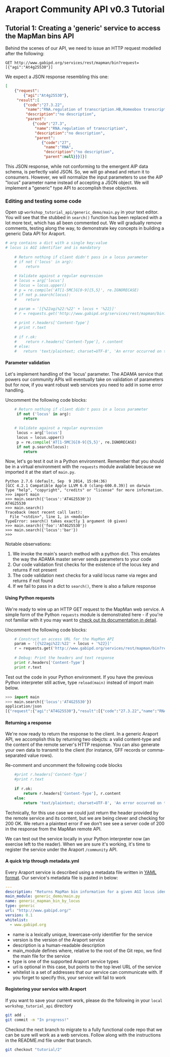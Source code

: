 # Araport Community API v0.3 Tutorial

## Tutorial 1: Creating a 'generic' service to access the MapMan bins API

Behind the scenes of our API, we need to issue an HTTP request modelled after the following:

```
GET http://www.gabipd.org/services/rest/mapman/bin?request=[{"agi":"At4g25530"}]
```

We expect a JSON response resembling this one:

```JSON
[
    {"request":
        {"agi":"At4g25530"},
     "result":[
        {"code":"27.3.22",
         "name":"RNA.regulation of transcription.HB,Homeobox transcription factor family",
         "description":"no description",
         "parent":
            {"code":"27.3",
             "name":"RNA.regulation of transcription",
             "description":"no description",
             "parent":
                {"code":"27",
                 "name":"RNA",
                 "description":"no description",
                 "parent":null}}}]}]
```

This JSON response, while not conforming to the emergent AIP data schema, is perfectly valid JSON. So, we will go ahead and return it to consumers. However, we will normalize the input parameters to use the AIP "locus" parameter name instead of accepting a JSON object. We will implement a "generic" type API to accomplish these objectives. 

### Editing and testing some code

Open up `workshop_tutorial_api/generic_demo/main.py` in your text editor. You will see that the stubbed in `search()` function has been replaced with a lot more text, which has all been commented out. We will gradually remove comments, testing along the way, to demonstrate key concepts in building a generic Data API for Araport.

```python
# arg contains a dict with a single key:value
# locus is AGI identifier and is mandatory
    
    # Return nothing if client didn't pass in a locus parameter
    # if not ('locus' in arg):
    #    return
    
    # Validate against a regular expression
    # locus = arg['locus']
    # locus = locus.upper()
    # p = re.compile('AT[1-5MC]G[0-9]{5,5}', re.IGNORECASE)
    # if not p.search(locus):
    #    return

    # param = '[{%22agi%22:%22' + locus + '%22}]'
    # r = requests.get('http://www.gabipd.org/services/rest/mapman/bin?request=' + param)
    
    # print r.headers['Content-Type']
    # print r.text
    
    # if r.ok:
    #    return r.headers['Content-Type'], r.content
    # else:
    #   return 'text/plaintext; charset=UTF-8', 'An error occurred on the remote server'
```

#### Parameter validation

Let's implement handling of the 'locus' parameter. The ADAMA service that powers our community APIs will eventually take on validation of parameters but for now, if you want robust web services you need to add in some error handling. 

Uncomment the following code blocks:

```python
    # Return nothing if client didn't pass in a locus parameter
     if not ('locus' in arg):
        return
    
    # Validate against a regular expression
     locus = arg['locus']
     locus = locus.upper()
     p = re.compile('AT[1-5MC]G[0-9]{5,5}', re.IGNORECASE)
     if not p.search(locus):
        return
```

Now, let's go test it out in a Python environment. Remember that you should be in a virtual environment with the `requests` module available because we imported it at the start of `main.py`. 

```
Python 2.7.6 (default, Sep  9 2014, 15:04:36) 
[GCC 4.2.1 Compatible Apple LLVM 6.0 (clang-600.0.39)] on darwin
Type "help", "copyright", "credits" or "license" for more information.
>>> import main
>>> main.search({'locus':'AT4G25530'})
AT4G25530
>>> main.search()
Traceback (most recent call last):
  File "<stdin>", line 1, in <module>
TypeError: search() takes exactly 1 argument (0 given)
>>> main.search({'foo':'AT4G25530'})
>>> main.search({'locus':'bar'})
>>>
```

Notable observations:
1. We invoke the main's search method with a python dict. This emulates the way the ADAMA master server sends parameters to your code
2. Our code validation first checks for the existence of the locus key and returns if not present
3. The code validation next checks for a valid locus name via regex and returns if not found
4. If we fail to pass in a dict to `search()`, there is also a failure response

#### Using Python requests

We're ready to wire up an HTTP GET request to the MapMan web service. A simple form of the Python `requests` module is demonstrated here - if you're not familiar with it you may want to [check out its documentation in detail](http://docs.python-requests.org/en/latest/).

Uncomment the following code blocks:

```python
    # Construct an access URL for the MapMan API
    param = '[{%22agi%22:%22' + locus + '%22}]'
    r = requests.get('http://www.gabipd.org/services/rest/mapman/bin?request=' + param)
    
    # Debug: Print the headers and text response
    print r.headers['Content-Type']
    print r.text
```

Test out the code in your Python environment. If you have the previous Python interpreter still active, type `reload(main)` instead of import main below.


```python
>>> import main
>>> main.search({'locus':'AT4G25530'})
application/json
[{"request":{"agi":"AT4G25530"},"result":[{"code":"27.3.22","name":"RNA.regulation of transcription.HB,Homeobox transcription factor family","description":"no description","parent":{"code":"27.3","name":"RNA.regulation of transcription","description":"no description","parent":{"code":"27","name":"RNA","description":"no description","parent":null}}}]}]
```

#### Returning a response

We're now ready to return the response to the client. In a generic Araport API, we accomplish this by returning two obejcts: a valid content-type and the content of the remote server's HTTP response. You can also generate your own data to transmit to the client (for instance, GFF records or comma-separated value rows). 

Re-comment and uncomment the following code blocks

```python
    #print r.headers['Content-Type']
    #print r.text
    
    if r.ok:
        return r.headers['Content-Type'], r.content
    else:
        return 'text/plaintext; charset=UTF-8', 'An error occurred on the remote server'
```        

Technically, for this use case we could just return the header provided by the remote service and its content, but we are being clever and checking for 200 OK. We return a plaintext error if we don't see see a server code of 200 in the response from the MapMan remote API. 

We can test out the service locally in your Python interpreter now (an exercise left to the reader). When we are sure it's working, it's time to register the service under the Araport `/community` API. 

#### A quick trip through metadata.yml

Every Araport service is described using a metadata file written in [YAML format](http://www.yaml.org/). Our service's metadata file is pasted in below:

```YAML
---
description: "Returns MapMan bin information for a given AGI locus identifier using the generic type of Araport web service"
main_module: generic_demo/main.py
name: generic_mapman_bin_by_locus
type: generic
url: "http://www.gabipd.org/"
version: 0.1
whitelist:
  - www.gabipd.org
```

* name is a lexically unique, lowercase-only identifier for the service
* version is the version of the Araport service
* description is a human-readable description
* main_module defines where, relative to the root of the Git repo, we find the main file for the service
* type is one of the supported Araport service types
* url is optional in this case, but points to the top level URL of the service
* whitelist is a set of addresses that our service can communicate with. If you forget to specify this, your service will fail to work

#### Registering your service with Araport

If you want to save your current work, please do the following in your `local workshop_tutorial_api` directory

```bash
git add .
git commit -m "In progress!"
```

Checkout the next branch to migrate to a fully functional code repo that we can be sure will work as a web services. Follow along with the instructions in the README.md file under that branch.

```bash
git checkout "tutorial/2"
```
